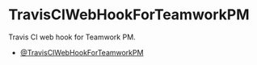 # TravisCIWebHookForTeamworkPM

Travis CI web hook for Teamwork PM.

* [@TravisCIWebHookForTeamworkPM]

[@TravisCIWebHookForTeamworkPM]: https://github.com/nfreear/TravisCIWebHookForTeamworkPM
